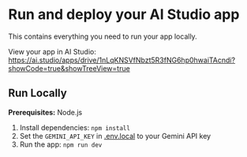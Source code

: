 # Run and deploy your AI Studio app

This contains everything you need to run your app locally.

View your app in AI Studio: https://ai.studio/apps/drive/1nLqKNSVfNbzt5R3fNG6hp0hwaiTAcndi?showCode=true&showTreeView=true

## Run Locally

**Prerequisites:**  Node.js


1. Install dependencies:
   `npm install`
2. Set the `GEMINI_API_KEY` in [.env.local](.env.local) to your Gemini API key
3. Run the app:
   `npm run dev`
